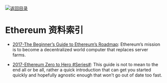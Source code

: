 [![返回目录](https://parg.co/UGo)](https://parg.co/b4z) 
 
# Ethereum 资料索引

- [2017-The Beginner’s Guide to Ethereum’s Roadmap](https://parg.co/U3v): Ethereum’s mission is to become a decentralized world computer that replaces server farms.

- [2017-Ethereum Zero to Hero #Series#](https://parg.co/URV): This guide is not to mean to the end all or be all, rather a quick introduction that can get you started quickly and hopefully agnostic enough that won’t go out of date too fast.
